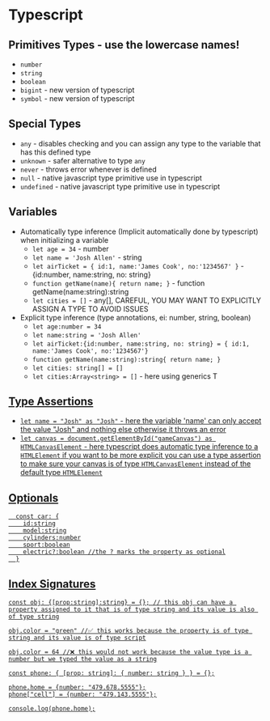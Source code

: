 # Typescript

## Primitives Types - use the lowercase names!
+ `number`
+ `string`
+ `boolean`
+ `bigint` - new version of typescript
+ `symbol` - new version of typescript

## Special Types
+ `any` - disables checking and you can assign any type to the variable that has this defined type
+ `unknown` - safer alternative to type `any`
+ `never` - throws error whenever is defined
+ `null` - native javascript type primitive use in typescript
+ `undefined` - native javascript type primitive use in typescript
  
## Variables
+ Automatically type inference (Implicit automatically done by typescript) when initializing a variable
  + `let age = 34` - number
  + `let name = 'Josh Allen'` - string
  + `let airTicket = { id:1, name:'James Cook', no:'1234567' }` - {id:number, name:string, no: string}
  + `function getName(name){ return name; }` - function getName(name:string):string
  + `let cities = []` - any[], CAREFUL, YOU MAY WANT TO EXPLICITLY ASSIGN A TYPE TO AVOID ISSUES
+ Explicit type inference (type annotations, ei: number, string, boolean)
  + `let age:number = 34`
  + `let name:string = 'Josh Allen'`
  + `let airTicket:{id:number, name:string, no: string} = { id:1, name:'James Cook', no:'1234567'}`
  + `function getName(name:string):string{ return name; }`
  + `let cities: string[] = []`
  + `let cities:Array<string> = []` - here using generics T<U>

## Type Assertions
+ `let name = "Josh" as "Josh"` - here the variable 'name' can only accept the value "Josh" and nothing else otherwise it throws an error
+ `let canvas = document.getElementById("gameCanvas") as HTMLCanvasElement` - here typescript does automatic type inference to a `HTMLElement` if you want to be more explicit you can use a type assertion to make sure your canvas is of type  `HTMLCanvasElement` instead of the default type `HTMLElement`

## Optionals
```
  const car: {
    id:string
    model:string
    cylinders:number
    sport:boolean
    electric?:boolean //the ? marks the property as optional
  }
```

## Index Signatures
```
const obj: {[prop:string]:string} = {}; // this obj can have a property assigned to it that is of type string and its value is also of type string

obj.color = "green" //✅ this works because the property is of type string and its value is of type script

obj.color = 64 //❌ this would not work because the value type is a number but we typed the value as a string

const phone: { [prop: string]: { number: string } } = {};

phone.home = {number: "479.678.5555"};
phone["cell"] = {number: "479.143.5555"};

console.log(phone.home);
```

